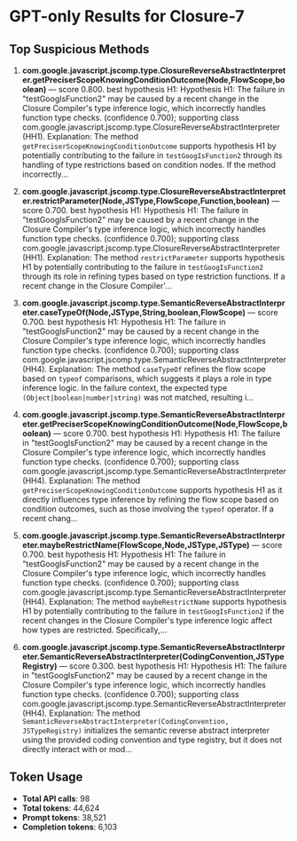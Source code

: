 # GPT-only Results for Closure-7

## Top Suspicious Methods

1. **com.google.javascript.jscomp.type.ClosureReverseAbstractInterpreter.getPreciserScopeKnowingConditionOutcome(Node,FlowScope,boolean)** — score 0.800. best hypothesis H1: Hypothesis H1: The failure in "testGoogIsFunction2" may be caused by a recent change in the Closure Compiler's type inference logic, which incorrectly handles function type checks. (confidence 0.700); supporting class com.google.javascript.jscomp.type.ClosureReverseAbstractInterpreter (HH1).
    Explanation: The method `getPreciserScopeKnowingConditionOutcome` supports hypothesis H1 by potentially contributing to the failure in `testGoogIsFunction2` through its handling of type restrictions based on condition nodes. If the method incorrectly...

2. **com.google.javascript.jscomp.type.ClosureReverseAbstractInterpreter.restrictParameter(Node,JSType,FlowScope,Function,boolean)** — score 0.700. best hypothesis H1: Hypothesis H1: The failure in "testGoogIsFunction2" may be caused by a recent change in the Closure Compiler's type inference logic, which incorrectly handles function type checks. (confidence 0.700); supporting class com.google.javascript.jscomp.type.ClosureReverseAbstractInterpreter (HH1).
    Explanation: The method `restrictParameter` supports hypothesis H1 by potentially contributing to the failure in `testGoogIsFunction2` through its role in refining types based on type restriction functions. If a recent change in the Closure Compiler'...

3. **com.google.javascript.jscomp.type.SemanticReverseAbstractInterpreter.caseTypeOf(Node,JSType,String,boolean,FlowScope)** — score 0.700. best hypothesis H1: Hypothesis H1: The failure in "testGoogIsFunction2" may be caused by a recent change in the Closure Compiler's type inference logic, which incorrectly handles function type checks. (confidence 0.700); supporting class com.google.javascript.jscomp.type.SemanticReverseAbstractInterpreter (HH4).
    Explanation: The method `caseTypeOf` refines the flow scope based on `typeof` comparisons, which suggests it plays a role in type inference logic. In the failure context, the expected type `(Object|boolean|number|string)` was not matched, resulting i...

4. **com.google.javascript.jscomp.type.SemanticReverseAbstractInterpreter.getPreciserScopeKnowingConditionOutcome(Node,FlowScope,boolean)** — score 0.700. best hypothesis H1: Hypothesis H1: The failure in "testGoogIsFunction2" may be caused by a recent change in the Closure Compiler's type inference logic, which incorrectly handles function type checks. (confidence 0.700); supporting class com.google.javascript.jscomp.type.SemanticReverseAbstractInterpreter (HH4).
    Explanation: The method `getPreciserScopeKnowingConditionOutcome` supports hypothesis H1 as it directly influences type inference by refining the flow scope based on condition outcomes, such as those involving the `typeof` operator. If a recent chang...

5. **com.google.javascript.jscomp.type.SemanticReverseAbstractInterpreter.maybeRestrictName(FlowScope,Node,JSType,JSType)** — score 0.700. best hypothesis H1: Hypothesis H1: The failure in "testGoogIsFunction2" may be caused by a recent change in the Closure Compiler's type inference logic, which incorrectly handles function type checks. (confidence 0.700); supporting class com.google.javascript.jscomp.type.SemanticReverseAbstractInterpreter (HH4).
    Explanation: The method `maybeRestrictName` supports hypothesis H1 by potentially contributing to the failure in `testGoogIsFunction2` if the recent changes in the Closure Compiler's type inference logic affect how types are restricted. Specifically,...

6. **com.google.javascript.jscomp.type.SemanticReverseAbstractInterpreter.SemanticReverseAbstractInterpreter(CodingConvention,JSTypeRegistry)** — score 0.300. best hypothesis H1: Hypothesis H1: The failure in "testGoogIsFunction2" may be caused by a recent change in the Closure Compiler's type inference logic, which incorrectly handles function type checks. (confidence 0.700); supporting class com.google.javascript.jscomp.type.SemanticReverseAbstractInterpreter (HH4).
    Explanation: The method `SemanticReverseAbstractInterpreter(CodingConvention, JSTypeRegistry)` initializes the semantic reverse abstract interpreter using the provided coding convention and type registry, but it does not directly interact with or mod...


## Token Usage

- **Total API calls**: 98
- **Total tokens**: 44,624
- **Prompt tokens**: 38,521
- **Completion tokens**: 6,103
